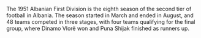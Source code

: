 The 1951 Albanian First Division is the eighth season of the second tier of football in Albania. The season started in March and ended in August, and 48 teams competed in three stages, with four teams qualifying for the final group, where Dinamo Vlorë won and Puna Shijak finished as runners up.
